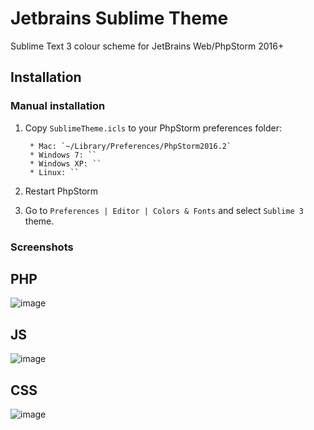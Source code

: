 # Jetbrains Sublime Theme
Sublime Text 3 colour scheme for JetBrains Web/PhpStorm 2016+

Installation
------------
### Manual installation

1. Copy `SublimeTheme.icls` to your PhpStorm preferences folder:

        * Mac: `~/Library/Preferences/PhpStorm2016.2`
        * Windows 7: ``
        * Windows XP: ``
        * Linux: ``
        
2. Restart PhpStorm

3. Go to `Preferences | Editor | Colors & Fonts` and select `Sublime 3` theme.

### Screenshots
## PHP
![image](https://pp.vk.me/c629630/v629630662/356af/yS3KKZIwL6c.jpg)

## JS
![image](https://pp.vk.me/c629630/v629630662/3569b/BzSMULBRElw.jpg)

## CSS
![image](https://pp.vk.me/c629630/v629630662/356a5/dqvLDPi3r6I.jpg)
